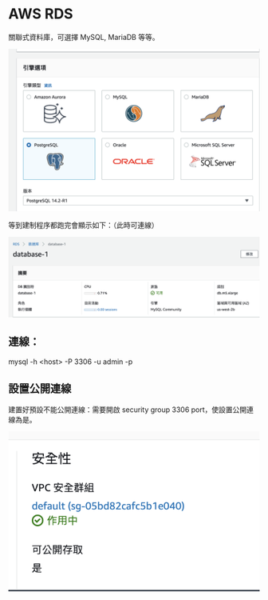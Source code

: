 # AWS RDS

關聯式資料庫，可選擇 MySQL, MariaDB 等等。

![](<.gitbook/assets/截圖 2022-08-18 上午10.42.45.png>)

等到建制程序都跑完會顯示如下：（此時可連線）

![](<.gitbook/assets/截圖 2022-08-18 上午10.41.27.png>)

## 連線：

mysql -h \<host> -P 3306 -u admin -p

## 設置公開連線

建置好預設不能公開連線：需要開啟 security group 3306 port，使設置公開連線為是。

![](<.gitbook/assets/截圖 2022-08-18 上午10.38.22.png>)
